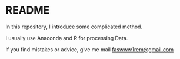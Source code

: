 
# README

In this repository, I introduce some complicated method.

I usually use Anaconda and R for processing Data.

If you find mistakes or advice, give me mail <faswww1rem@gmail.com>
